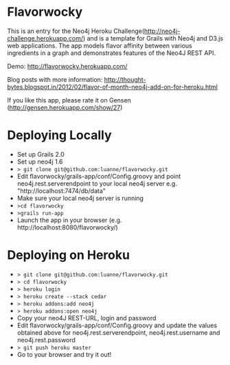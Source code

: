 Flavorwocky
========

This is an entry for the Neo4j Heroku Challenge(http://neo4j-challenge.herokuapp.com/) and is a template for Grails with Neo4j and D3.js web applications.
The app models flavor affinity between various ingredients in a graph and demonstrates features of the Neo4J REST API.

Demo: http://flavorwocky.herokuapp.com/

Blog posts with more information: http://thought-bytes.blogspot.in/2012/02/flavor-of-month-neo4j-add-on-for-heroku.html

If you like this app, please rate it on Gensen (http://gensen.herokuapp.com/show/27)

Deploying Locally
=================
* Set up Grails 2.0
* Set up neo4j 1.6
* `> git clone git@github.com:luanne/flavorwocky.git`
* Edit flavorwocky/grails-app/conf/Config.groovy and point neo4j.rest.serverendpoint to your local neo4j server e.g. "http://localhost:7474/db/data"
* Make sure your local neo4j server is running
* `>cd flavorwocky`
* `>grails run-app`
* Launch the app in your browser (e.g. http://localhost:8080/flavorwocky/)


Deploying on Heroku
===================
* `> git clone git@github.com:luanne/flavorwocky.git`
* `> cd flavorwocky`
* `> heroku login`
* `> heroku create --stack cedar`
* `> heroku addons:add neo4j`
* `> heroku addons:open neo4j`
* Copy your neo4J REST-URL, login and password
* Edit flavorwocky/grails-app/conf/Config.groovy and update the values obtained above for neo4j.rest.serverendpoint, neo4j.rest.username and neo4j.rest.password
* `> git push heroku master`
* Go to your browser and try it out!
